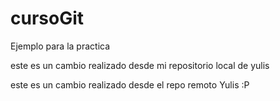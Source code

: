 # cursoGit
Ejemplo para la practica

este es un cambio realizado desde mi repositorio local de yulis 

este es un cambio realizado desde el repo remoto Yulis :P

